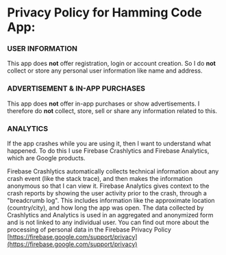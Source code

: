 # Privacy Policy for Hamming Code App:


### USER INFORMATION

This app does **not** offer registration, login or account creation. So I do **not** collect or store any personal user information like name and address.

### ADVERTISEMENT & IN-APP PURCHASES

This app does **not** offer in-app purchases or show advertisements. I therefore do **not** collect, store, sell or share any information related to this.

### ANALYTICS

If the app crashes while you are using it, then I want to understand what happened. To do this I use Firebase Crashlytics and Firebase Analytics, which are Google products.

Firebase Crashlytics automatically collects technical information about any crash event (like the stack trace), and then makes the information anonymous so that I can view it.
Firebase Analytics gives context to the crash reports by showing the user activity prior to the crash, through a "breadcrumb log". This includes information like the approximate location (country/city), and how long the app was open. The data collected by Crashlytics and Analytics is used in an aggregated and anonymized form and is not linked to any individual user.
You can find out more about the processing of personal data in the Firebase Privacy Policy [https://firebase.google.com/support/privacy](https://firebase.google.com/support/privacy)



